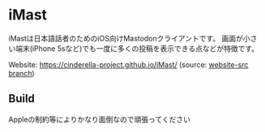 # iMast

iMastは日本語話者のためのiOS向けMastodonクライアントです。
画面が小さい端末(iPhone 5sなど)でも一度に多くの投稿を表示できる点などが特徴です。

Website: <https://cinderella-project.github.io/iMast/> (source: [website-src branch](https://github.com/cinderella-project/iMast/tree/website-src))

## Build

Appleの制約等によりかなり面倒なので頑張ってください

